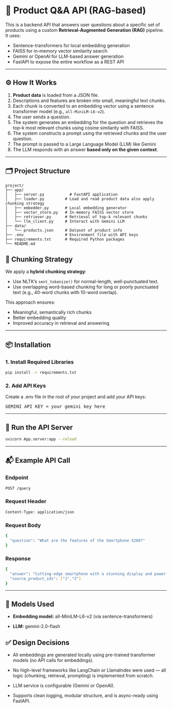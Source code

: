 # 🧠 Product Q&A API (RAG-based)

This is a backend API that answers user questions about a specific set of products using a custom **Retrieval-Augmented Generation (RAG)** pipeline. It uses:

- Sentence-transformers for local embedding generation
- FAISS for in-memory vector similarity search
- Gemini or OpenAI for LLM-based answer generation
- FastAPI to expose the entire workflow as a REST API

---

## ⚙️ How It Works

1. **Product data** is loaded from a JSON file.
2. Descriptions and features are broken into small, meaningful text chunks.
3. Each chunk is converted to an embedding vector using a sentence transformer model (e.g., `all-MiniLM-L6-v2`).
4. The user sends a question.
5. The system generates an embedding for the question and retrieves the top-k most relevant chunks using cosine similarity with FAISS.
6. The system constructs a prompt using the retrieved chunks and the user question.
7. The prompt is passed to a Large Language Model (LLM) like Gemini 
8. The LLM responds with an answer **based only on the given context**.

---

## 🗂️ Project Structure

```text
project/
├── app/
│   ├── server.py           # FastAPI application
│   ├── loader.py         # Load and read product data also apply chunking strategy
│   ├── embedder.py       # Local embedding generator
│   ├── vector_store.py   # In-memory FAISS vector store
│   ├── retriever.py      # Retrieval of top-k relevant chunks
│   └── llm_client.py     # Interact with Gemini LLM
├── data/
│   └── products.json     # Dataset of product info
├── .env                  # Environment file with API keys
├── requirements.txt      # Required Python packages
└── README.md
```





## 🧠 Chunking Strategy

We apply a **hybrid chunking strategy**:

- Use NLTK’s `sent_tokenize()` for normal-length, well-punctuated text.
- Use overlapping word-based chunking for long or poorly punctuated text (e.g., 40-word chunks with 10-word overlap).

This approach ensures:
- Meaningful, semantically rich chunks
- Better embedding quality
- Improved accuracy in retrieval and answering

---

## 📦 Installation

### 1. Install Required Libraries

```bash
pip install -r requirements.txt

```
### 2. Add API Keys
Create a .env file in the root of your project and add your API keys:
<pre>
GEMINI_API_KEY = your_gemini_key_here
</pre>



---
## 🚀 Run the API Server
```bash
uvicorn App.server:app --reload
```
---
## 📬 Example API Call

### Endpoint
```bash
POST /query
```
### Request Header
```bash
Content-Type: application/json
```
### Request Body
```bash
{
  "question": "What are the features of the Smartphone X200?"
}
```
### Response
```bash
{
  "answer": "Cutting-edge smartphone with a stunning display and powerful performance. Equipped with the latest processor, long battery life, and a sleek, lightweight design.",
  "source_product_ids": ["1","2"]
}
```
---
## 🧠 Models Used
- **Embedding model:** all-MiniLM-L6-v2 (via sentence-transformers)

- **LLM:** gemini-2.0-flash

## ✅ Design Decisions
- All embeddings are generated locally using pre-trained transformer models (no API calls for embeddings).

- No high-level frameworks like LangChain or LlamaIndex were used — all logic (chunking, retrieval, prompting) is implemented from scratch.

- LLM service is configurable (Gemini or OpenAI).

- Supports clean logging, modular structure, and is async-ready using FastAPI.
